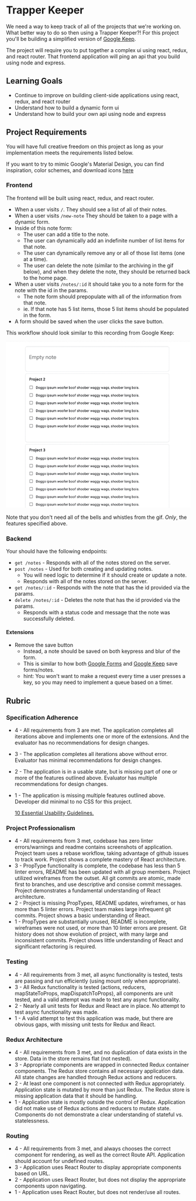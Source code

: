 # Trapper Keeper

We need a way to keep track of all of the projects that we're working on. What better way to do so then using a
Trapper Keeper?! For this project you'll be building a simplified version of [Google Keep](https://keep.google.com).

The project will require you to put together a complex ui using react, redux, and react router. That frontend 
application will ping an api that you build using node and express.

## Learning Goals

* Continue to improve on building client-side applications using react, redux, and react router
* Understand how to build a dynamic form ui
* Understand how to build your own api using node and express

## Project Requirements

You will have full creative freedom on this project as long as your implementation meets the requirements listed below.

If you want to try to mimic Google's Material Design, you can find inspiration, color schemes, and download icons [here](https://material.io/) 

### Frontend

The frontend will be built using react, redux, and react router.

  * When a user visits `/`. They should see a list of all of their notes.
  * When a user visits `/new-note` They should be taken to a page with a dynamic form.
  * Inside of this note form:
    * The user can add a title to the note.
    * The user can dynamically add an indefinite number of list items for that note.
    * The user can dynamically remove any or all of those list items (one at a time).
    * The user can delete the note (similar to the archiving in the gif below), and when they delete the note, they should be returned back to the home page.
  * When a user visits `/notes/:id` it should take you to a note form for the note with the id in the params.
    * The note form should prepopulate with all of the information from that note.
    * ie. If that note has 5 list items, those 5 list items should be populated in the form.
  * A form should be saved when the user clicks the save button.

This workflow should look similar to this recording from Google Keep:

![Google Keep Workflow](/assets/images/google-keep.gif)

Note that you don't need all of the bells and whistles from the gif. *Only*, the features specified above.


### Backend

Your should have the following endpoints:

  * `get /notes` - Responds with all of the notes stored on the server.
  * `post /notes` - Used for both creating and updating notes.
    * You will need logic to determine if it should create or update a note.
    * Responds with all of the notes stored on the server.
  * `get /notes/:id` - Responds with the note that has the id provided via the params.
  * `delete /notes/:id` - Deletes the note that has the id provided via the params.
    * Responds with a status code and message that the note was successfully deleted.

#### Extensions
  * Remove the save button
    * Instead, a note should be saved on both keypress and blur of the form.
    * This is similar to how both [Google Forms](https://docs.google.com/forms) and [Google Keep](https://keep.google.com) save forms/notes.
    * hint: You won't want to make a request every time a user presses a key, so you may need to implement a queue based on a timer.

## Rubric

### Specification Adherence

* 4 - All requirements from 3 are met. The application completes all iterations above and implements one or
  more of the extensions. And the evaluator has no recommendations for design changes.
* 3 - The application completes all iterations above without error. Evaluator has minimal
  recommendations for design changes.
* 2 - The application is in a usable state, but is missing part of one or more of the 
  features outlined above. Evaluator has multiple recommendations for design
  changes.
* 1 - The application is missing multiple features outlined above. Developer did
  minimal to no CSS for this project.
  
  [10 Essential Usability Guidelines.](https://speckyboy.com/10-essential-web-application-usability-guidelines/)

### Project Professionalism

* 4 - All requirements from 3 met, codebase has zero linter errors/warnings and
  readme contains screenshots of application. Project team uses a rebase
  workflow, taking advantage of github issues to track work. Project shows a
  complete mastery of React architecture.
* 3 - PropType functionality is complete, the codebase has less than 5 linter
  errors, README has been updated with all group members. Project utilized
  wireframes from the outset. All git commits are atomic, made first to
  branches, and use descriptive and consise commit messages. Project
  demonstrates a fundamental understanding of React architecture.
* 2 - Project is missing PropTypes, README updates, wireframes, or has more
  than 5 linter errors. Project team makes large infrequent git commits.
  Project shows a basic understanding of React.
* 1 - PropTypes are substantially unused, README is incomplete, wireframes were
  not used, or more than 10 linter errors are present. Git history does not show
  evolution of project, with many large and inconsistent commits. Project shows
  little understanding of React and significant refactoring is required.

### Testing

* 4 - All requirements from 3 met, all async functionality is tested, tests are
  passing and run efficiently (using mount only when appropriate).
* 3 - All Redux functionality is tested (actions, reducers, mapStateToProps, mapDispatchToProps), all
  components are unit tested, and a valid attempt was made to test any async
  functionality.
* 2 - Nearly all unit tests for Redux and React are in place. No attempt to test
  async functionality was made.
* 1 - A valid attempt to test this application was made, but there are obvious
  gaps, with missing unit tests for Redux and React.

### Redux Architecture

* 4 - All requirements from 3 met, and no duplication of data exists in the
  store. Data in the store remains flat (not nested).
* 3 - Appropriate components are wrapped in connected Redux container components. The Redux store contains all necessary      application data. All state changes are handled through Redux actions and reducers.
* 2 - At least one component is not connected with Redux appropriately. Application state is mutated by more than just Redux. The Redux store is missing application data that it should be handling.
* 1 - Application state is mostly outside the control of Redux. Application did not make use of Redux actions and reducers to mutate state. Components do not demonstrate a clear understanding of stateful vs. statelessness.

### Routing

* 4 - All requirements from 3 met, and always chooses the correct component for
  rendering, as well as the correct Route API. Application should account for
  undefined routes.
* 3 - Application uses React Router to display appropriate components based on URL.
* 2 - Application uses React Router, but does not display the appropriate components upon navigating.
* 1 - Application uses React Router, but does not render/use all routes.

